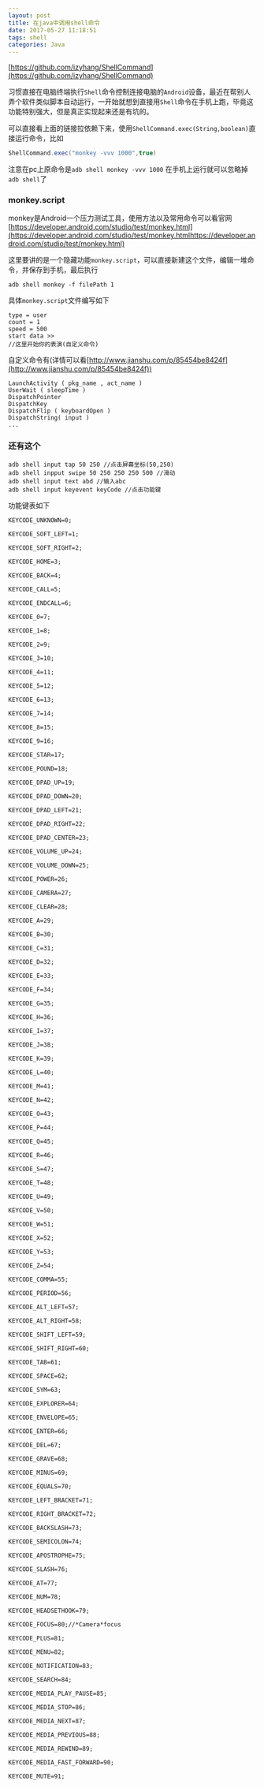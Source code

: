 ```yaml
---
layout: post
title: 在java中调用shell命令
date: 2017-05-27 11:18:51
tags: shell
categories: Java
---
```


[https://github.com/izyhang/ShellCommand](https://github.com/izyhang/ShellCommand)

<!-- More -->

习惯直接在电脑终端执行`Shell`命令控制连接电脑的`Android`设备，最近在帮别人弄个软件类似脚本自动运行，一开始就想到直接用`Shell`命令在手机上跑，毕竟这功能特别强大，但是真正实现起来还是有坑的。

可以直接看上面的链接拉依赖下来，使用`ShellCommand.exec(String,boolean)`直接运行命令，比如
``` java
ShellCommand.exec("monkey -vvv 1000",true)
```
注意在pc上原命令是`adb shell monkey -vvv 1000`
在手机上运行就可以忽略掉`adb shell`了

### monkey.script
monkey是Android一个压力测试工具，使用方法以及常用命令可以看官网[https://developer.android.com/studio/test/monkey.html](https://developer.android.com/studio/test/monkey.htmlhttps://developer.android.com/studio/test/monkey.html)

这里要讲的是一个隐藏功能`monkey.script`，可以直接新建这个文件，编辑一堆命令，并保存到手机，最后执行
```
adb shell monkey -f filePath 1
```

具体`monkey.script`文件编写如下
```
type = user
count = 1
speed = 500
start data >>
//这里开始你的表演(自定义命令)
```
自定义命令有(详情可以看[http://www.jianshu.com/p/85454be8424f](http://www.jianshu.com/p/85454be8424f))
```
LaunchActivity ( pkg_name , act_name )
UserWait ( sleepTime )
DispatchPointer
DispatchKey
DispatchFlip ( keyboardOpen )
DispatchString( input )
...
```

### 还有这个
```
adb shell input tap 50 250 //点击屏幕坐标(50,250)
adb shell inpput swipe 50 250 250 250 500 //滑动
adb shell input text abd //输入abc
adb shell input keyevent keyCode //点击功能键
```
功能键表如下
```
KEYCODE_UNKNOWN=0;     

KEYCODE_SOFT_LEFT=1;     

KEYCODE_SOFT_RIGHT=2;     

KEYCODE_HOME=3;     

KEYCODE_BACK=4;     

KEYCODE_CALL=5;     

KEYCODE_ENDCALL=6;     

KEYCODE_0=7;     

KEYCODE_1=8;     

KEYCODE_2=9;     

KEYCODE_3=10;     

KEYCODE_4=11;     

KEYCODE_5=12;     

KEYCODE_6=13;     

KEYCODE_7=14;     

KEYCODE_8=15;     

KEYCODE_9=16;     

KEYCODE_STAR=17;     

KEYCODE_POUND=18;     

KEYCODE_DPAD_UP=19;     

KEYCODE_DPAD_DOWN=20;     

KEYCODE_DPAD_LEFT=21;     

KEYCODE_DPAD_RIGHT=22;     

KEYCODE_DPAD_CENTER=23;     

KEYCODE_VOLUME_UP=24;     

KEYCODE_VOLUME_DOWN=25;     

KEYCODE_POWER=26;     

KEYCODE_CAMERA=27;     

KEYCODE_CLEAR=28;     

KEYCODE_A=29;     

KEYCODE_B=30;     

KEYCODE_C=31;     

KEYCODE_D=32;     

KEYCODE_E=33;     

KEYCODE_F=34;     

KEYCODE_G=35;     

KEYCODE_H=36;     

KEYCODE_I=37;     

KEYCODE_J=38;     

KEYCODE_K=39;     

KEYCODE_L=40;     

KEYCODE_M=41;     

KEYCODE_N=42;     

KEYCODE_O=43;     

KEYCODE_P=44;     

KEYCODE_Q=45;     

KEYCODE_R=46;     

KEYCODE_S=47;     

KEYCODE_T=48;     

KEYCODE_U=49;     

KEYCODE_V=50;     

KEYCODE_W=51;     

KEYCODE_X=52;     

KEYCODE_Y=53;     

KEYCODE_Z=54;     

KEYCODE_COMMA=55;     

KEYCODE_PERIOD=56;     

KEYCODE_ALT_LEFT=57;     

KEYCODE_ALT_RIGHT=58;     

KEYCODE_SHIFT_LEFT=59;     

KEYCODE_SHIFT_RIGHT=60;     

KEYCODE_TAB=61;     

KEYCODE_SPACE=62;     

KEYCODE_SYM=63;     

KEYCODE_EXPLORER=64;     

KEYCODE_ENVELOPE=65;     

KEYCODE_ENTER=66;     

KEYCODE_DEL=67;     

KEYCODE_GRAVE=68;     

KEYCODE_MINUS=69;     

KEYCODE_EQUALS=70;     

KEYCODE_LEFT_BRACKET=71;     

KEYCODE_RIGHT_BRACKET=72;     

KEYCODE_BACKSLASH=73;     

KEYCODE_SEMICOLON=74;     

KEYCODE_APOSTROPHE=75;     

KEYCODE_SLASH=76;     

KEYCODE_AT=77;     

KEYCODE_NUM=78;     

KEYCODE_HEADSETHOOK=79;     

KEYCODE_FOCUS=80;//*Camera*focus     

KEYCODE_PLUS=81;     

KEYCODE_MENU=82;     

KEYCODE_NOTIFICATION=83;     

KEYCODE_SEARCH=84;     

KEYCODE_MEDIA_PLAY_PAUSE=85;     

KEYCODE_MEDIA_STOP=86;     

KEYCODE_MEDIA_NEXT=87;     

KEYCODE_MEDIA_PREVIOUS=88;     

KEYCODE_MEDIA_REWIND=89;     

KEYCODE_MEDIA_FAST_FORWARD=90;     

KEYCODE_MUTE=91;
```
